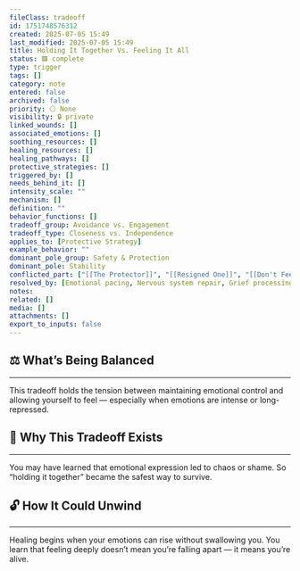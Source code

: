 ```yaml
---
fileClass: tradeoff
id: 1751748576312
created: 2025-07-05 15:49
last_modified: 2025-07-05 15:49
title: Holding It Together Vs. Feeling It All
status: 🟩 complete
type: trigger
tags: []
category: note
entered: false
archived: false
priority: ⚪ None
visibility: 🔒 private
linked_wounds: []
associated_emotions: []
soothing_resources: []
healing_resources: []
healing_pathways: []
protective_strategies: []
triggered_by: []
needs_behind_it: []
intensity_scale: ""
mechanism: []
definition: ""
behavior_functions: []
tradeoff_group: Avoidance vs. Engagement
tradeoff_type: Closeness vs. Independence
applies_to: [Protective Strategy]
example_behavior: ""
dominant_pole_group: Safety & Protection
dominant_pole: Stability
conflicted_part: ["[[The Protector]]", "[[Resigned One]]", "[[Don't Feel That]]"]
resolved_by: [Emotional pacing, Nervous system repair, Grief processing]
notes: 
related: []
media: []
attachments: []
export_to_inputs: false
---
```


## ⚖️ What’s Being Balanced
---
This tradeoff holds the tension between maintaining emotional control and allowing yourself to feel — especially when emotions are intense or long-repressed.

## 🤔 Why This Tradeoff Exists
---
You may have learned that emotional expression led to chaos or shame. So “holding it together” became the safest way to survive.

## 🔓 How It Could Unwind
---
Healing begins when your emotions can rise without swallowing you. You learn that feeling deeply doesn’t mean you’re falling apart — it means you’re alive.
